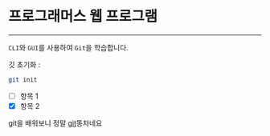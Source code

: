 # 프로그래머스 웹 프로그램

---

`CLI`와 `GUI`를 사용하여 `Git`을 학습합니다.

깃 초기화 :

```bash
git init
```

- [ ] 항목 1
- [x] 항목 2

git을 배워보니 정말 [git](1)똥차네요

[1]: https://github.com/kimym98/learn-html
